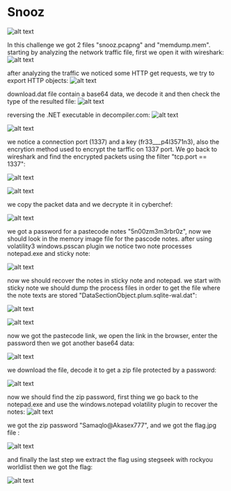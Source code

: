 # Snooz
![alt text](https://github.com/samaqlo/Forensics-AKASEC-CTF-2024/blob/main/screenshots/Screenshot%202024-06-10%20050527.png)

In this challenge we got 2 files "snooz.pcapng" and "memdump.mem".
starting by analyzing the network traffic file, first we open it with wireshark:
![alt text](https://github.com/samaqlo/Forensics-AKASEC-CTF-2024/blob/main/screenshots/wireshark_view.png)

after analyzing the traffic we noticed some HTTP get requests, we try to export HTTP objects:
![alt text](https://github.com/samaqlo/Forensics-AKASEC-CTF-2024/blob/main/screenshots/download.dat.png)

download.dat file contain a base64 data, we decode it and then check the type of the resulted file:
![alt text](https://github.com/samaqlo/Forensics-AKASEC-CTF-2024/blob/main/screenshots/download.datfiletype.png)

reversing the .NET executable in decompiler.com:
![alt text](https://github.com/samaqlo/Forensics-AKASEC-CTF-2024/blob/main/screenshots/snoozdecompile.png)

![alt text](https://github.com/samaqlo/Forensics-AKASEC-CTF-2024/blob/main/screenshots/encryptionmode.png)

we notice a connection port (1337) and a key (fr33___p4l3571n3), also the encrytion method used to encrypt the tarffic on 1337 port. We go back to wireshark and find the encrypted packets using the filter "tcp.port == 1337":

![alt text](https://github.com/samaqlo/Forensics-AKASEC-CTF-2024/blob/main/screenshots/tcp1337.png)

![alt text](https://github.com/samaqlo/Forensics-AKASEC-CTF-2024/blob/main/screenshots/tcp1337datapacket.png)

we copy the packet data and we decrypte it in cyberchef:

![alt text](https://github.com/samaqlo/Forensics-AKASEC-CTF-2024/blob/main/screenshots/packetdatadecrypt.png)

we got a password for a pastecode notes "5n00zm3m3rbr0z", now we should look in the memory image file for the pascode notes. after using volatility3 windows.psscan plugin we notice two note processes notepad.exe and sticky note:

![alt text](https://github.com/samaqlo/Forensics-AKASEC-CTF-2024/blob/main/screenshots/psscan.png)

now we should recover the notes in sticky note and notepad. we start with sticky note we should dump the process files in order to get the file where the note texts are stored "DataSectionObject.plum.sqlite-wal.dat":

![alt text](https://github.com/samaqlo/Forensics-AKASEC-CTF-2024/blob/main/screenshots/stickynotecontent.png)

![alt text](https://github.com/samaqlo/Forensics-AKASEC-CTF-2024/blob/main/screenshots/stickynotecontent.png)

now we got the pastecode link, we open the link in the browser, enter the password  then we got another base64 data:

![alt text](https://github.com/samaqlo/Forensics-AKASEC-CTF-2024/blob/main/screenshots/pastecode.png)

we download the file, decode it to get a zip file protected by a password:

![alt text](https://github.com/samaqlo/Forensics-AKASEC-CTF-2024/blob/main/screenshots/convertzipfile.png)

now we should find the zip password, first thing we go back to the notepad.exe and use the windows.notepad volatility plugin to recover the notes:
![alt text](https://github.com/samaqlo/Forensics-AKASEC-CTF-2024/blob/main/screenshots/windows.notepad.png)

we got the zip password "Samaqlo@Akasex777", and we got the flag.jpg file :

![alt text](https://github.com/samaqlo/Forensics-AKASEC-CTF-2024/blob/main/screenshots/handala.png)

and finally the last step we extract the flag using stegseek with rockyou worldlist then we got the flag:

![alt text](https://github.com/samaqlo/Forensics-AKASEC-CTF-2024/blob/main/screenshots/flag.png)
